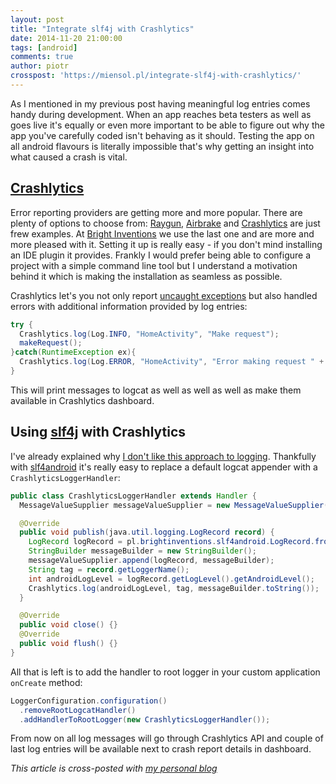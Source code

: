 ```yaml
---
layout: post
title: "Integrate slf4j with Crashlytics"
date: 2014-11-20 21:00:00
tags: [android]
comments: true
author: piotr
crosspost: 'https://miensol.pl/integrate-slf4j-with-crashlytics/'
---
```


As I mentioned in my previous post having meaningful log entries comes handy during development. When an app reaches beta testers as well as goes live it's equally or even more important to be able to figure out why the app you've carefully coded isn't behaving as it should. Testing the app on all android flavours is literally impossible that's why getting an insight into what caused a crash is vital.

## [Crashlytics](https://dev.twitter.com/products/crashlytics)

Error reporting providers are getting more and more popular. There are plenty of options to choose from: [Raygun](https://raygun.io/), [Airbrake](https://airbrake.io/) and [Crashlytics](https://dev.twitter.com/products/crashlytics) are just frew examples. At [Bright Inventions](http://brightinventions.pl/) we use the last one and are more and more pleased with it. Setting it up is really easy - if you don't mind installing an IDE plugin it provides. Frankly I would prefer being able to configure a project with a simple command line tool but I understand a motivation behind it which is making the installation as seamless as possible.

Crashlytics let's you not only report [uncaught exceptions](http://developer.android.com/reference/java/lang/Thread.html#setDefaultUncaughtExceptionHandler(java.lang.Thread.UncaughtExceptionHandler)) but also handled errors with additional information provided by log entries:

```java
try {
  Crashlytics.log(Log.INFO, "HomeActivity", "Make request");
  makeRequest();
}catch(RuntimeException ex){
  Crashlytics.log(Log.ERROR, "HomeActivity", "Error making request " + ex);
}
```

This will print messages to logcat as well as well as well as make them available in Crashlytics dashboard.

## Using [slf4j](https://github.com/bright/slf4android) with Crashlytics

I've already explained why [I don't like this approach to logging](/introducing-slf4android/). Thankfully with [slf4android](https://github.com/bright/slf4android) it's really easy to replace a default logcat appender with a `CrashlyticsLoggerHandler`:

```java
public class CrashlyticsLoggerHandler extends Handler {
  MessageValueSupplier messageValueSupplier = new MessageValueSupplier();

  @Override
  public void publish(java.util.logging.LogRecord record) {
    LogRecord logRecord = pl.brightinventions.slf4android.LogRecord.fromRecord(record);
    StringBuilder messageBuilder = new StringBuilder();
    messageValueSupplier.append(logRecord, messageBuilder);
    String tag = record.getLoggerName();
    int androidLogLevel = logRecord.getLogLevel().getAndroidLevel();
    Crashlytics.log(androidLogLevel, tag, messageBuilder.toString());
  }

  @Override
  public void close() {}
  @Override
  public void flush() {}
}
```

All that is left is to add the handler to root logger in your custom application `onCreate` method:

```java
LoggerConfiguration.configuration()
  .removeRootLogcatHandler()
  .addHandlerToRootLogger(new CrashlyticsLoggerHandler());
```

From now on all log messages will go through Crashlytics API and couple of last log entries will be available next to crash report details in dashboard.


*This article is cross-posted with [my personal blog](http://miensol.pl)*
